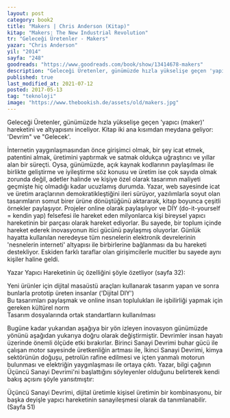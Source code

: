```yaml
---
layout: post  
category: book2  
title: "Makers | Chris Anderson (Kitap)"  
kitap: "Makers: The New Industrial Revolution"  
tr: "Geleceği Üretenler - Makers"  
yazar: "Chris Anderson"  
yil: "2014"  
sayfa: "248"  
goodreads: "https://www.goodreads.com/book/show/13414678-makers"
description: "Geleceği Üretenler, günümüzde hızla yükselişe geçen 'yapıcı (maker)' hareketini ve altyapısını inceliyor."
published: true
last_modified_at: 2021-07-12
posted: 2017-05-13
tag: "teknoloji"
image: "https://www.thebookish.de/assets/old/makers.jpg"
---
```


Geleceği Üretenler, günümüzde hızla yükselişe geçen 'yapıcı (maker)' hareketini ve altyapısını inceliyor. Kitap iki ana kısımdan meydana geliyor: 'Devrim" ve "Gelecek'.  
  
İnternetin yaygınlaşmasından önce girişimci olmak, bir şey icat etmek, patentini almak, üretimini yaptırmak ve satmak oldukça uğraştırıcı ve yıllar alan bir süreçti. Oysa, günümüzde, açık kaynak kodlarının paylaşılması ile birlikte geliştirme ve iyileştirme söz konusu ve üretim ise çok sayıda olmak zorunda değil, adetler halinde ve kişiye özel olarak tasarımın maliyeti geçmişte hiç olmadığı kadar ucuzlamış durumda. Yazar, web sayesinde icat ve üretim araçlarının demokratikleştiğini ileri sürüyor, yazılımlarla soyut olan tasarımların somut birer ürüne dönüştüğünü aktararak, kitap boyunca çeşitli örnekler paylaşıyor. Projeler online olarak paylaşılıyor ve DİY (do-it-yourself = kendin yap) felsefesi ile hareket eden milyonlarca kişi bireysel yapıcı hareketinin bir parçası olarak hareket ediyorlar. Bu sayede, bir toplum içinde hareket ederek inovasyonun itici gücünü paylaşmış oluyorlar. Günlük hayatta kullanılan neredeyse tüm nesnelerin elektronik devrelerinin 'nesnelerin interneti' altyapısı ile birbirlerine bağlanması da bu hareketi destekliyor. Eskiden farklı taraflar olan girişimcilerle mucitler bu sayede aynı kişiler haline geldi.  
  
Yazar Yapıcı Hareketinin üç özelliğini şöyle özetliyor (sayfa 32):  
  
Yeni ürünler için dijital masaüstü araçları kullanarak tasarım yapan ve sonra bunlarla prototip üreten insanlar ('Dijital DIY')  
Bu tasarımları paylaşmak ve online insan toplulukları ile işbilirliği yapmak için gereken kültürel norm  
Tasarım dosyalarında ortak standartların kullanılması  
  
Bugüne kadar yukarıdan aşağıya bir yön izleyen inovasyon günümüzde yönünü aşağıdan yukarıya doğru olarak değiştirmiştir. Devrimler insan hayatı üzerinde önemli ölçüde etki bırakırlar. Birinci Sanayi Devrimi buhar gücü ile çalışan motor sayesinde üretkenliğin artması ile, İkinci Sanayi Devrimi, kimya sektörünün doğuşu, petrolün rafine edilmesi ve içten yanmalı motorun bulunması ve elektriğin yaygınlaşması ile ortaya çıktı. Yazar, bilgi çağının Üçüncü Sanayi Devrimi'ni başlattığını söyleyenler olduğunu belirterek kendi bakış açısını şöyle yansıtmıştır:  
  
Üçüncü Sanayi Devrimi, dijital üretimle kişisel üretimin bir kombinasyonu, bir başka deyişle yapıcı hareketinin sanayileşmesi olarak da tanımlanabilir. (Sayfa 51)  
  
  

